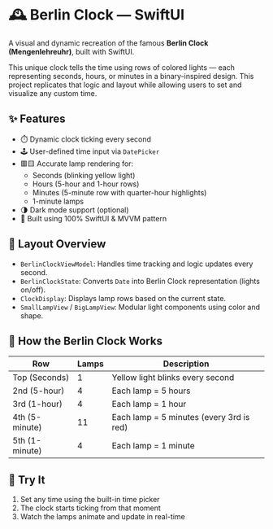 # 🕰 Berlin Clock — SwiftUI

A visual and dynamic recreation of the famous **Berlin Clock (Mengenlehreuhr)**, built with SwiftUI.

This unique clock tells the time using rows of colored lights — each representing seconds, hours, or minutes in a binary-inspired design. This project replicates that logic and layout while allowing users to set and visualize any custom time.

## ✨ Features

- ⏱️ Dynamic clock ticking every second
- 🕹 User-defined time input via `DatePicker`
- 🟥🟨 Accurate lamp rendering for:
  - Seconds (blinking yellow light)
  - Hours (5-hour and 1-hour rows)
  - Minutes (5-minute row with quarter-hour highlights)
  - 1-minute lamps
- 🌗 Dark mode support (optional)
- 📱 Built using 100% SwiftUI & MVVM pattern

## 📐 Layout Overview

- `BerlinClockViewModel`: Handles time tracking and logic updates every second.
- `BerlinClockState`: Converts `Date` into Berlin Clock representation (lights on/off).
- `ClockDisplay`: Displays lamp rows based on the current state.
- `SmallLampView` / `BigLampView`: Modular light components using color and shape.

## 🧠 How the Berlin Clock Works

| Row               | Lamps | Description                               |
|-------------------|-------|-------------------------------------------|
| Top (Seconds)     | 1     | Yellow light blinks every second          |
| 2nd (5-hour)      | 4     | Each lamp = 5 hours                       |
| 3rd (1-hour)      | 4     | Each lamp = 1 hour                        |
| 4th (5-minute)    | 11    | Each lamp = 5 minutes (every 3rd is red)  |
| 5th (1-minute)    | 4     | Each lamp = 1 minute                      |

## 🧪 Try It

1. Set any time using the built-in time picker
2. The clock starts ticking from that moment
3. Watch the lamps animate and update in real-time
